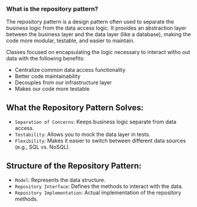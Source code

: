 ### What is the repository pattern?

The repository pattern is a design pattern often used to separate the business logic from the data access logic. It provides an abstraction layer between the business layer and the data layer (like a database), making the code more modular, testable, and easier to maintain.

Classes focused on encapsulating the logic necessary to interact witho out data with the following benefits:
- Centralize common data access functionality
- Better code maintainability
- Decouples from our infrastructure layer
- Makes our code more testable

## What the Repository Pattern Solves:
- `Separation of Concerns`: Keeps business logic separate from data access.
- `Testability`: Allows you to mock the data layer in tests.
- `Flexibility`: Makes it easier to switch between different data sources (e.g., SQL vs. NoSQL).

## Structure of the Repository Pattern:
- `Model`: Represents the data structure.
- `Repository Interface`: Defines the methods to interact with the data.
- `Repository Implementation`: Actual implementation of the repository methods.
